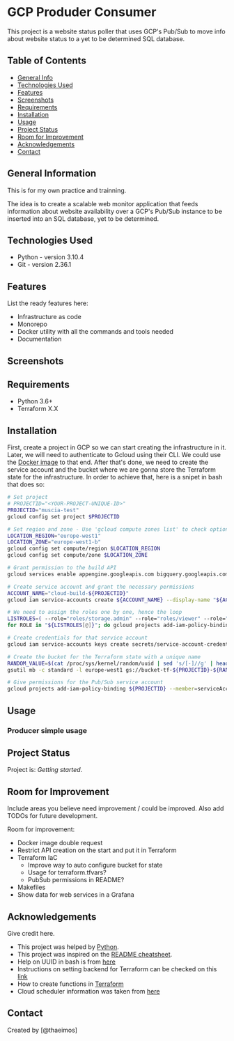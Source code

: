 # GCP Produder Consumer

This project is a website status poller that uses GCP's Pub/Sub to move info about website status to a yet to be determined SQL database. 


## Table of Contents

* [General Info](#general-information)
* [Technologies Used](#technologies-used)
* [Features](#features)
* [Screenshots](#screenshots)
* [Requirements](#requirements)
* [Installation](#installation)
* [Usage](#usage)
* [Project Status](#project-status)
* [Room for Improvement](#room-for-improvement)
* [Acknowledgements](#acknowledgements)
* [Contact](#contact)


## General Information

This is for my own practice and trainning.

The idea is to create a scalable web monitor application that feeds information about website availability over a GCP's Pub/Sub instance to be inserted  into an SQL database, yet to be determined.


## Technologies Used

- Python    - version 3.10.4
- Git       - version 2.36.1


## Features

List the ready features here:

- Infrastructure as code
- Monorepo
- Docker utility with all the commands and tools needed
- Documentation


## Screenshots




## Requirements

- Python 3.6+
- Terraform X.X


## Installation

First, create a project in GCP so we can start creating the infrastructure in it.
Later, we will need to authenticate to Gcloud using their CLI. We could use the [Docker image](utilities/docker-image-bins/) to that end.
After that's done, we need to create the service account and the bucket where we are gonna store the Terraform state for the infrastructure. In order to achieve that, here is a snipet in bash that does so:

```bash
# Set project
# PROJECTID="<YOUR-PROJECT-UNIQUE-ID>"
PROJECTID="muscia-test"
gcloud config set project $PROJECTID

# Set region and zone - Use 'gcloud compute zones list' to check options
LOCATION_REGION="europe-west1"
LOCATION_ZONE="europe-west1-b"
gcloud config set compute/region $LOCATION_REGION
gcloud config set compute/zone $LOCATION_ZONE

# Grant permission to the build API
gcloud services enable appengine.googleapis.com bigquery.googleapis.com bigquerystorage.googleapis.com cloudapis.googleapis.com cloudbuild.googleapis.com clouddebugger.googleapis.com cloudresourcemanager.googleapis.com cloudtrace.googleapis.com containerregistry.googleapis.com datastore.googleapis.com logging.googleapis.com monitoring.googleapis.com pubsub.googleapis.com servicemanagement.googleapis.com serviceusage.googleapis.com sql-component.googleapis.com storage-api.googleapis.com storage-component.googleapis.com storage.googleapis.com

# Create service account and grant the necessary permissions
ACCOUNT_NAME="cloud-build-${PROJECTID}"
gcloud iam service-accounts create ${ACCOUNT_NAME} --display-name "${ACCOUNT_NAME}" --description "Service account used for ${PROJECTID} in GitHub and deploying in" 

# We need to assign the roles one by one, hence the loop
LISTROLES=( --role="roles/storage.admin" --role="roles/viewer" --role="roles/iam.serviceAccountUser" --role="roles/cloudbuild.builds.editor" --role="roles/appengine.appCreator" --role="roles/appengine.appAdmin" --role="roles/pubsub.editor" --role="roles/cloudfunctions.developer" )
for ROLE in "${LISTROLES[@]}"; do gcloud projects add-iam-policy-binding ${PROJECTID} --member="serviceAccount:${ACCOUNT_NAME}@${PROJECTID}.iam.gserviceaccount.com" $ROLE; done

# Create credentials for that service account
gcloud iam service-accounts keys create secrets/service-account-credentials.json --iam-account ${ACCOUNT_NAME}@${PROJECTID}.iam.gserviceaccount.com

# Create the bucket for the Terraform state with a unique name
RANDOM_VALUE=$(cat /proc/sys/kernel/random/uuid | sed 's/[-]//g' | head -c 8)
gsutil mb -c standard -l europe-west1 gs://bucket-tf-${PROJECTID}-${RANDOM_VALUE}

# Give permissions for the Pub/Sub service account
gcloud projects add-iam-policy-binding ${PROJECTID} --member=serviceAccount:service-<PROJECT-NUMBER-ID>@gcp-sa-pubsub.iam.gserviceaccount.com --role=roles/iam.serviceAccountTokenCreator
```




## Usage

### Producer simple usage



## Project Status
Project is: _Getting started_.


## Room for Improvement
Include areas you believe need improvement / could be improved. Also add TODOs for future development.

Room for improvement:
- Docker image double request
- Restrict API creation on the start and put it in Terraform
- Terraform IaC
    - Improve way to auto configure bucket for state
    - Usage for terraform.tfvars?
    - PubSub permissions in README?
- Makefiles
- Show data for web services in a Grafana


## Acknowledgements
Give credit here.
- This project was helped by [Python](https://www.python.org/).
- This project was inspired on the [README cheatsheet](https://github.com/ritaly/README-cheatsheet).
- Help on UUID in bash is from [here](https://linuxhint.com/generate-random-string-bash/)
- Instructions on setting backend for Terraform can be checked on this [link](https://gmusumeci.medium.com/how-to-configure-the-gcp-backend-for-terraform-7ea24f59760a)
- How to create functions in [Terraform](https://ruanmartinelli.com/posts/terraform-cloud-functions-nodejs-api)
- Cloud scheduler information was taken from [here](https://medium.com/geekculture/setup-gcp-cloud-functions-triggering-by-cloud-schedulers-with-terraform-1433fbf1abbe)


## Contact
Created by [@thaeimos]

